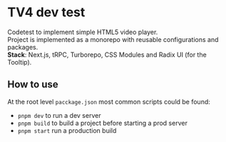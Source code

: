 # TV4 dev test

Codetest to implement simple HTML5 video player.  
Project is implemented as a monorepo with reusable configurations and packages.  
**Stack**: Next.js, tRPC, Turborepo, CSS Modules and Radix UI (for the Tooltip).

## How to use

At the root level `pacckage.json` most common scripts could be found:

- `pnpm dev` to run a dev server
- `pnpm build` to build a project before starting a prod server
- `pnpm start` run a production build
